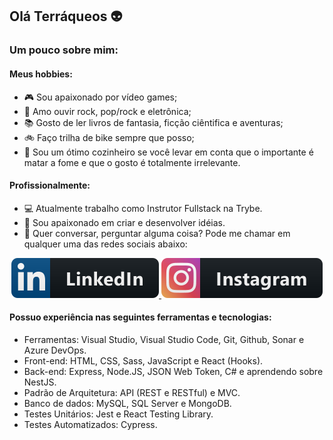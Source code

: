 ## Olá Terráqueos :alien:

### Um pouco sobre mim:
#### Meus hobbies:
* :video_game: Sou apaixonado por vídeo games;
* :musical_note: Amo ouvir rock, pop/rock e eletrônica;
* :books: Gosto de ler livros de fantasia, ficção ciêntifica e aventuras;
* :bike: Faço trilha de bike sempre que posso;
* :cookie: Sou um ótimo cozinheiro se você levar em conta que o importante é matar a fome e que o gosto é totalmente irrelevante.

#### Profissionalmente:
* :computer: Atualmente trabalho como Instrutor Fullstack na Trybe.
* :rocket: Sou apaixonado em criar e desenvolver idéias.
* :speech_balloon: Quer conversar, perguntar alguma coisa? Pode me chamar em qualquer uma das redes sociais abaixo:

<p align="center">
  <a href="https://www.linkedin.com/in/victorsaraivadev/">
    <img src="https://github.com/MikeCodesDotNET/ColoredBadges/blob/master/svg/social/linkedin.svg" alt="Linkedin-logo" style="vertical-align:top margin:4px 2px">
  </a>

  <a href="https://www.instagram.com/itsmevitu/">
    <img src="https://github.com/MikeCodesDotNET/ColoredBadges/blob/master/svg/social/instagram.svg" alt="Instagram-logo" style="vertical-align:top margin:4px 2px">
  </a>  
</p>

#### Possuo experiência nas seguintes ferramentas e tecnologias:
* Ferramentas: Visual Studio, Visual Studio Code, Git, Github, Sonar e Azure DevOps.
* Front-end: HTML, CSS, Sass, JavaScript e React (Hooks).
* Back-end: Express, Node.JS, JSON Web Token, C# e aprendendo sobre NestJS.
* Padrão de Arquitetura: API (REST e RESTful) e MVC.
* Banco de dados: MySQL, SQL Server e MongoDB.
* Testes Unitários: Jest e React Testing Library.
* Testes Automatizados: Cypress.
